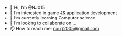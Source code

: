 - 👋 Hi, I’m @NJ015
- 👀 I’m interested in game && application development
- 🌱 I’m currently learning Computer science
- 💞️ I’m looking to collaborate on ...
- 📫 How to reach me: nourj2005@gmail.com

<!---
NJ015/NJ015 is a ✨ special ✨ repository because its `README.md` (this file) appears on your GitHub profile.
You can click the Preview link to take a look at your changes.
--->
